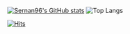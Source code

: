 [![Sernan96's GitHub stats](https://github-readme-stats.vercel.app/api?username=sernan96&count_private=true&theme=cobalt)](https://github.com/sernan96/github-readme-stats)
![Top Langs](https://github-readme-stats.vercel.app/api/top-langs/?username=sernan96&layout=compact)

[![Hits](https://hits.seeyoufarm.com/api/count/incr/badge.svg?url=https%3A%2F%2Fgithub.com%2Fsernan96&count_bg=%23DECBBB&title_bg=%23B89F8B&icon=&icon_color=%23FFFFFF&title=hits&edge_flat=false)](https://hits.seeyoufarm.com)
